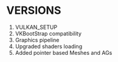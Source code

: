 # VERSIONS
1. VULKAN_SETUP
2. VKBootStrap compatibility
3. Graphics pipeline
4. Upgraded shaders loading
5. Added pointer based Meshes and AGs